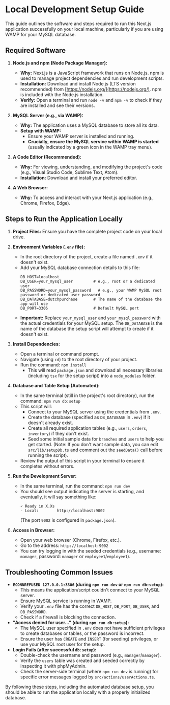 
# Local Development Setup Guide

This guide outlines the software and steps required to run this Next.js application successfully on your local machine, particularly if you are using WAMP for your MySQL database.

## Required Software

1.  **Node.js and npm (Node Package Manager):**
    *   **Why:** Next.js is a JavaScript framework that runs on Node.js. npm is used to manage project dependencies and run development scripts.
    *   **Installation:** Download and install Node.js (LTS version recommended) from [https://nodejs.org/](https://nodejs.org/). npm is included with the Node.js installation.
    *   **Verify:** Open a terminal and run `node -v` and `npm -v` to check if they are installed and see their versions.

2.  **MySQL Server (e.g., via WAMP):**
    *   **Why:** The application uses a MySQL database to store all its data.
    *   **Setup with WAMP:**
        *   Ensure your WAMP server is installed and running.
        *   **Crucially, ensure the MySQL service within WAMP is started** (usually indicated by a green icon in the WAMP tray menu).

3.  **A Code Editor (Recommended):**
    *   **Why:** For viewing, understanding, and modifying the project's code (e.g., Visual Studio Code, Sublime Text, Atom).
    *   **Installation:** Download and install your preferred editor.

4.  **A Web Browser:**
    *   **Why:** To access and interact with your Next.js application (e.g., Chrome, Firefox, Edge).

## Steps to Run the Application Locally

1.  **Project Files:** Ensure you have the complete project code on your local drive.

2.  **Environment Variables (`.env` file):**
    *   In the root directory of the project, create a file named `.env` if it doesn't exist.
    *   Add your MySQL database connection details to this file:
        ```dotenv
        DB_HOST=localhost
        DB_USER=your_mysql_user         # e.g., root or a dedicated user
        DB_PASSWORD=your_mysql_password   # e.g., your WAMP MySQL root password or dedicated user password
        DB_DATABASE=dutchpurchase       # The name of the database the app will use
        DB_PORT=3306                    # Default MySQL port
        ```
    *   **Important:** Replace `your_mysql_user` and `your_mysql_password` with the actual credentials for your MySQL setup. The `DB_DATABASE` is the name of the database the setup script will attempt to create if it doesn't exist.

3.  **Install Dependencies:**
    *   Open a terminal or command prompt.
    *   Navigate (using `cd`) to the root directory of your project.
    *   Run the command: `npm install`
        *   This will read `package.json` and download all necessary libraries (including `tsx` for the setup script) into a `node_modules` folder.

4.  **Database and Table Setup (Automated):**
    *   In the same terminal (still in the project's root directory), run the command:
        `npm run db:setup`
    *   This script will:
        *   Connect to your MySQL server using the credentials from `.env`.
        *   Create the database (specified as `DB_DATABASE` in `.env`) if it doesn't already exist.
        *   Create all required application tables (e.g., `users`, `orders`, `inventory`) if they don't exist.
        *   Seed some initial sample data for `branches` and `users` to help you get started.
          (Note: If you don't want sample data, you can edit `src/lib/setupDb.ts` and comment out the `seedData()` call before running the script).
    *   Review the output of this script in your terminal to ensure it completes without errors.

5.  **Run the Development Server:**
    *   In the same terminal, run the command: `npm run dev`
    *   You should see output indicating the server is starting, and eventually, it will say something like:
        ```
        ✓ Ready in X.Xs
        - Local:        http://localhost:9002
        ```
        (The port `9002` is configured in `package.json`).

6.  **Access in Browser:**
    *   Open your web browser (Chrome, Firefox, etc.).
    *   Go to the address: `http://localhost:9002`
    *   You can try logging in with the seeded credentials (e.g., username: `manager`, password: `manager` or `employee1`/`employee1`).

## Troubleshooting Common Issues

*   **`ECONNREFUSED 127.0.0.1:3306` (during `npm run dev` or `npm run db:setup`):**
    *   This means the application/script couldn't connect to your MySQL server.
    *   Ensure MySQL service is running in WAMP.
    *   Verify your `.env` file has the correct `DB_HOST`, `DB_PORT`, `DB_USER`, and `DB_PASSWORD`.
    *   Check if a firewall is blocking the connection.
*   **"Access denied for user..." (during `npm run db:setup`):**
    *   The MySQL user specified in `.env` does not have sufficient privileges to create databases or tables, or the password is incorrect.
    *   Ensure the user has `CREATE` and `INSERT` (for seeding) privileges, or use your MySQL root user for the setup.
*   **Login Fails (after successful `db:setup`):**
    *   Double-check the username and password (e.g., `manager`/`manager`).
    *   Verify the `users` table was created and seeded correctly by inspecting it with phpMyAdmin.
    *   Check the server-side terminal (where `npm run dev` is running) for specific error messages logged by `src/actions/userActions.ts`.

By following these steps, including the automated database setup, you should be able to run the application locally with a properly initialized database.

    